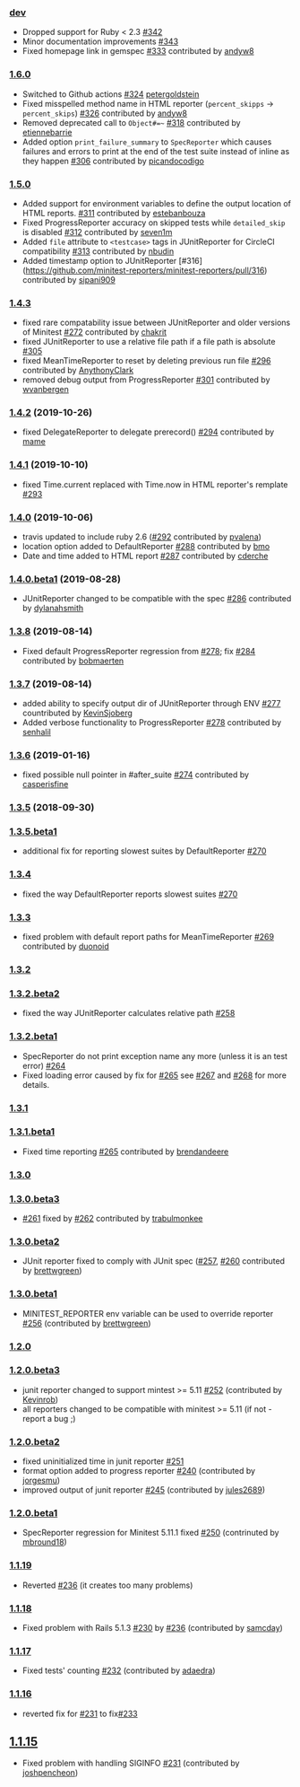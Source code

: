 ### [dev](https://github.com/kern/minitest-reporters/compare/v1.6.0...master)

* Dropped support for Ruby < 2.3 [#342](https://github.com/minitest-reporters/minitest-reporters/pull/342)
* Minor documentation improvements [#343](https://github.com/minitest-reporters/minitest-reporters/pull/343)
* Fixed homepage link in gemspec [#333](https://github.com/minitest-reporters/minitest-reporters/pull/333) contributed by [andyw8](https://github.com/andyw8)

### [1.6.0](https://github.com/kern/minitest-reporters/compare/v1.5.0...v1.6.0)

* Switched to Github actions [#324](https://github.com/minitest-reporters/minitest-reporters/pull/324) [petergoldstein](https://github.com/petergoldstein)
* Fixed misspelled method name in HTML reporter (`percent_skipps` -> `percent_skips`) [#326](https://github.com/minitest-reporters/minitest-reporters/pull/326) contributed by [andyw8](https://github.com/andyw8)
* Removed deprecated call to `Object#=~` [#318](https://github.com/minitest-reporters/minitest-reporters/pull/318) contributed by [etiennebarrie](https://github.com/etiennebarrie)
* Added option `print_failure_summary` to `SpecReporter` which causes failures and errors to print at the end of the test suite instead of inline
  as they happen [#306](https://github.com/minitest-reporters/minitest-reporters/pull/306) contributed by [picandocodigo](https://github.com/picandocodigo)

### [1.5.0](https://github.com/kern/minitest-reporters/compare/v1.4.3...v1.5.0)

* Added support for environment variables to define the output location of HTML reports. [#311](https://github.com/minitest-reporters/minitest-reporters/pull/311) contributed by [estebanbouza](https://github.com/estebanbouza)
* Fixed ProgressReporter accuracy on skipped tests while `detailed_skip` is disabled [#312](https://github.com/minitest-reporters/minitest-reporters/pull/312) contributed by [seven1m](https://github.com/seven1m)
* Added `file` attribute to `<testcase>` tags in JUnitReporter for CircleCI compatibility [#313](https://github.com/minitest-reporters/minitest-reporters/pull/313) contributed by [nbudin](https://github.com/nbudin)
* Added timestamp option to JUnitReporter [#316] (https://github.com/minitest-reporters/minitest-reporters/pull/316) contributed by [sipani909](https://github.com/sipani909)

### [1.4.3](https://github.com/kern/minitest-reporters/compare/v1.4.2...v1.4.3)

* fixed rare compatability issue between JUnitReporter and older versions of Minitest [#272](https://github.com/minitest-reporters/minitest-reporters/pull/272) contributed by [chakrit](https://github.com/chakrit)
* fixed JUnitReporter to use a relative file path if a file path is absolute [#305](https://github.com/minitest-reporters/minitest-reporters/issues/305)
* fixed MeanTimeReporter to reset by deleting previous run file [#296](https://github.com/kern/minitest-reporters/pull/296) contributed by [AnythonyClark](https://github.com/AnthonyClark)
* removed debug output from ProgressReporter [#301](https://github.com/kern/minitest-reporters/pull/301) contributed by [wvanbergen](https://github.com/wvanbergen)

### [1.4.2](https://github.com/kern/minitest-reporters/compare/v1.4.1...v1.4.2) (2019-10-26)

* fixed DelegateReporter to delegate prerecord() [#294](https://github.com/kern/minitest-reporters/pull/294) contributed by [mame](https://github.com/mame)

### [1.4.1](https://github.com/kern/minitest-reporters/compare/v1.4....v1.4.1) (2019-10-10)

* fixed Time.current replaced with Time.now in HTML reporter's remplate [#293](https://github.com/kern/minitest-reporters/issues/293)

### [1.4.0](https://github.com/kern/minitest-reporters/compare/v1.4.0.beta1...v1.4.0) (2019-10-06)

* travis updated to include ruby 2.6 ([#292](https://github.com/kern/minitest-reporters/pull/292) contributed by [pvalena](https://github.com/pvalena))
* location option added to DefaultReporter [#288](https://github.com/kern/minitest-reporters/pull/288) contributed by [bmo](https://github.com/bmo)
* Date and time added to HTML report [#287](https://github.com/kern/minitest-reporters/pull/287) contributed by [cderche](https://github.com/cderche)

### [1.4.0.beta1](https://github.com/kern/minitest-reporters/compare/v1.3.8...v1.4.0.beta1) (2019-08-28)

* JUnitReporter changed to be compatible with the spec [#286](https://github.com/kern/minitest-reporters/pull/286) contributed by [dylanahsmith](https://github.com/dylanahsmith)

### [1.3.8](https://github.com/kern/minitest-reporters/compare/v1.3.7...v1.3.8) (2019-08-14)

* Fixed default ProgressReporter regression from [#278](https://github.com/kern/minitest-reporters/pull/278); fix [#284](https://github.com/kern/minitest-reporters/pull/284) contributed by [bobmaerten](https://github.com/bobmaerten)

### [1.3.7](https://github.com/kern/minitest-reporters/compare/v1.3.6...v1.3.7) (2019-08-14)

* added ability to specify output dir of JUnitReporter through ENV [#277](https://github.com/kern/minitest-reporters/pull/277) countributed by [KevinSjoberg](https://github.com/KevinSjoberg)
* Added verbose functionality to ProgressReporter [#278](https://github.com/kern/minitest-reporters/pull/278) contributed by [senhalil](https://github.com/senhalil)

### [1.3.6](https://github.com/kern/minitest-reporters/compare/v1.3.5...v1.3.6) (2019-01-16)

* fixed possible null pointer in #after_suite [#274](https://github.com/kern/minitest-reporters/pull/274)
  contributed by [casperisfine](https://github.com/casperisfine)

### [1.3.5](https://github.com/kern/minitest-reporters/compare/v1.3.5.beta1...v1.3.5) (2018-09-30)

### [1.3.5.beta1](https://github.com/kern/minitest-reporters/compare/v1.3.4...v1.3.5.beta1)

* additional fix for reporting slowest suites by DefaultReporter [#270](https://github.com/kern/minitest-reporters/issues/270)

### [1.3.4](https://github.com/kern/minitest-reporters/compare/v1.3.3...v1.3.4)

* fixed the way DefaultReporter reports slowest suites [#270](https://github.com/kern/minitest-reporters/issues/270)

### [1.3.3](https://github.com/kern/minitest-reporters/compare/v1.3.2...v1.3.3)

* fixed problem with default report paths for MeanTimeReporter [#269](https://github.com/kern/minitest-reporters/pull/269)
  contributed by [duonoid](https://github.com/duonoid)

### [1.3.2](https://github.com/kern/minitest-reporters/compare/v1.3.2.beta2...v1.3.2)

### [1.3.2.beta2](https://github.com/kern/minitest-reporters/compare/v1.3.2.beta1...v1.3.2.beta2)

* fixed the way JUnitReporter calculates relative path [#258](https://github.com/kern/minitest-reporters/issues/258)

### [1.3.2.beta1](https://github.com/kern/minitest-reporters/compare/v1.3.1...v1.3.2.beta1)

* SpecReporter do not print exception name any more (unless it is an test error) [#264](https://github.com/kern/minitest-reporters/issues/264)
* Fixed loading error caused by fix for [#265](https://github.com/kern/minitest-reporters/pull/265)
  see [#267](https://github.com/kern/minitest-reporters/issues/267) and
  [#268](https://github.com/kern/minitest-reporters/pull/268) for more details.

### [1.3.1](https://github.com/kern/minitest-reporters/compare/v1.3.1.beta1...v1.3.1)

### [1.3.1.beta1](https://github.com/kern/minitest-reporters/compare/v1.3.0...v1.3.1.beta1)

* Fixed time reporting [#265](https://github.com/kern/minitest-reporters/pull/265) contributed by [brendandeere](https://github.com/brendandeere)

### [1.3.0](https://github.com/kern/minitest-reporters/compare/v1.3.0.beta3...v1.3.0)

### [1.3.0.beta3](https://github.com/kern/minitest-reporters/compare/v1.3.0.beta2...v1.3.0.beta3)

* [#261](https://github.com/kern/minitest-reporters/issues/261) fixed by [#262](https://github.com/kern/minitest-reporters/pull/262) contributed by [trabulmonkee](https://github.com/trabulmonkee)

### [1.3.0.beta2](https://github.com/kern/minitest-reporters/compare/v1.3.0.beta1...v1.3.0.beta2)

* JUnit reporter fixed to comply with JUnit spec ([#257](https://github.com/kern/minitest-reporters/issues/257), [#260](https://github.com/kern/minitest-reporters/pull/260) contributed by [brettwgreen](https://github.com/brettwgreen))

### [1.3.0.beta1](https://github.com/kern/minitest-reporters/compare/v1.2.0...v1.3.0.beta1)

* MINITEST_REPORTER env variable can be used to override reporter [#256](https://github.com/kern/minitest-reporters/pull/256) (contributed by [brettwgreen](https://github.com/brettwgreen))

### [1.2.0](https://github.com/kern/minitest-reporters/compare/v1.2.0.beta3...v1.2.0)

### [1.2.0.beta3](https://github.com/kern/minitest-reporters/compare/v1.2.0.beta2...v1.2.0.beta3)

* junit reporter changed to support mintest >= 5.11 [#252](https://github.com/kern/minitest-reporters/pull/252) (contributed by [Kevinrob](https://github.com/Kevinrob))
* all reporters changed to be compatible with minitest >= 5.11 (if not - report a bug ;)

### [1.2.0.beta2](https://github.com/kern/minitest-reporters/compare/v1.2.0.beta1...v1.2.0.beta2)

* fixed uninitialized time in junit reporter [#251](https://github.com/kern/minitest-reporters/issues/251)
* format option added to progress reporter [#240](https://github.com/kern/minitest-reporters/pull/240) (contributed by [jorgesmu](https://github.com/jorgesmu))
* improved output of junit reporter [#245](https://github.com/kern/minitest-reporters/pull/245) (contributed by [jules2689](https://github.com/jules2689))

### [1.2.0.beta1](https://github.com/kern/minitest-reporters/compare/v1.1.19...v1.2.0.beta1)

* SpecReporter regression for Minitest 5.11.1 fixed [#250](https://github.com/kern/minitest-reporters/pull/250) (contrinuted by [mbround18](https://github.com/mbround18))

### [1.1.19](https://github.com/kern/minitest-reporters/compare/v1.1.18...v1.1.19)

* Reverted [#236](https://github.com/kern/minitest-reporters/pull/236) (it creates too many problems)

### [1.1.18](https://github.com/kern/minitest-reporters/compare/v1.1.17...v1.1.18)

* Fixed problem with Rails 5.1.3 [#230](https://github.com/kern/minitest-reporters/issues/230) by [#236](https://github.com/kern/minitest-reporters/pull/236) (contributed by [samcday](https://github.com/samcday))

### [1.1.17](https://github.com/kern/minitest-reporters/compare/v1.1.16...v1.1.17)

* Fixed tests' counting [#232](https://github.com/kern/minitest-reporters/pull/232) (contributed by [adaedra](https://github.com/adaedra))

### [1.1.16](https://github.com/kern/minitest-reporters/compare/v1.1.15...v1.1.16)

* reverted fix for [#231](https://github.com/kern/minitest-reporters/pull/231) to fix[#233](https://github.com/kern/minitest-reporters/pull/233)

## [1.1.15](https://github.com/kern/minitest-reporters/compare/v1.1.14...v1.1.15)

* Fixed problem with handling SIGINFO [#231](https://github.com/kern/minitest-reporters/pull/231) (contributed by [joshpencheon](https://github.com/joshpencheon))
